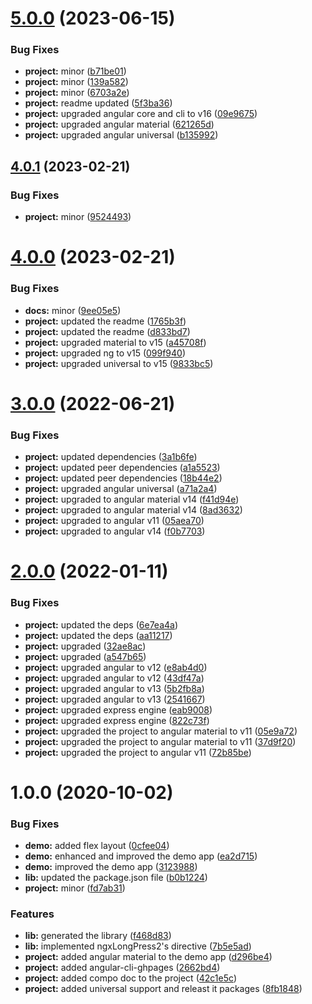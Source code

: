 

# [5.0.0](https://github.com/anthonynahas/ngx-long-press2/compare/4.0.1...5.0.0) (2023-06-15)


### Bug Fixes

* **project:** minor ([b71be01](https://github.com/anthonynahas/ngx-long-press2/commit/b71be01008f972e8353b3dfbbd65b4f04e142c90))
* **project:** minor ([139a582](https://github.com/anthonynahas/ngx-long-press2/commit/139a5823ccd95e509af04c7a05f741d988565ebf))
* **project:** minor ([6703a2e](https://github.com/anthonynahas/ngx-long-press2/commit/6703a2ea5d7f068ab57976e74b7b68274e619717))
* **project:** readme updated ([5f3ba36](https://github.com/anthonynahas/ngx-long-press2/commit/5f3ba36d63bc6df7dd8b18750f3852953550b448))
* **project:** upgraded angular core and cli to v16 ([09e9675](https://github.com/anthonynahas/ngx-long-press2/commit/09e9675659dd1a38a2380324f752bae2cc5bd5a4))
* **project:** upgraded angular material ([621265d](https://github.com/anthonynahas/ngx-long-press2/commit/621265dd99a2c700fd1883200072bc49da8003e8))
* **project:** upgraded angular universal ([b135992](https://github.com/anthonynahas/ngx-long-press2/commit/b1359924c5eaca732e8dafc614bf3b930a41f281))

## [4.0.1](https://github.com/anthonynahas/ngx-long-press2/compare/4.0.0...4.0.1) (2023-02-21)


### Bug Fixes

* **project:** minor ([9524493](https://github.com/anthonynahas/ngx-long-press2/commit/9524493d601e87bbcd5c26622fa5546a27b748a9))

# [4.0.0](https://github.com/anthonynahas/ngx-long-press2/compare/3.0.0...4.0.0) (2023-02-21)


### Bug Fixes

* **docs:** minor ([9ee05e5](https://github.com/anthonynahas/ngx-long-press2/commit/9ee05e50bbfee5a04f538b5ef89e2869e14904df))
* **project:** updated the readme ([1765b3f](https://github.com/anthonynahas/ngx-long-press2/commit/1765b3ff2698069eda8a22ce0580fea6add925fe))
* **project:** updated the readme ([d833bd7](https://github.com/anthonynahas/ngx-long-press2/commit/d833bd77fc3d2fc92313c9aab514d297294d8479))
* **project:** upgraded material to v15 ([a45708f](https://github.com/anthonynahas/ngx-long-press2/commit/a45708f600124df975a86d560aba718a1a435213))
* **project:** upgraded ng to v15 ([099f940](https://github.com/anthonynahas/ngx-long-press2/commit/099f940daa40951057eb0f56663896367f1ec128))
* **project:** upgraded universal to v15 ([9833bc5](https://github.com/anthonynahas/ngx-long-press2/commit/9833bc5ba3890626f9719b5c2c23575cf6a69f2f))

# [3.0.0](https://github.com/anthonynahas/ngx-long-press2/compare/2.0.0...3.0.0) (2022-06-21)


### Bug Fixes

* **project:** updated dependencies ([3a1b6fe](https://github.com/anthonynahas/ngx-long-press2/commit/3a1b6fed0ef2a265db703d75d1af3de4f0262d6c))
* **project:** updated peer dependencies ([a1a5523](https://github.com/anthonynahas/ngx-long-press2/commit/a1a5523309ef0cd75d84fe5eb13b9d35a9690721))
* **project:** updated peer dependencies ([18b44e2](https://github.com/anthonynahas/ngx-long-press2/commit/18b44e200e7b27d7969c05213999daccd07bc75e))
* **project:** upgraded angular universal ([a71a2a4](https://github.com/anthonynahas/ngx-long-press2/commit/a71a2a4c6c70523ca62c166111ccc5bdf39e2cb4))
* **project:** upgraded to angular material v14 ([f41d94e](https://github.com/anthonynahas/ngx-long-press2/commit/f41d94eb8cde3a1cce131d2efe2f1afe2ec3d720))
* **project:** upgraded to angular material v14 ([8ad3632](https://github.com/anthonynahas/ngx-long-press2/commit/8ad3632cf6d1eeff2e077bf442e02215c5536f43))
* **project:** upgraded to angular v11 ([05aea70](https://github.com/anthonynahas/ngx-long-press2/commit/05aea70ce9c47fd2f4889c74459fed0665312a93))
* **project:** upgraded to angular v14 ([f0b7703](https://github.com/anthonynahas/ngx-long-press2/commit/f0b77034d19e34983aab43429c7f0f1f233241fe))

# [2.0.0](https://github.com/anthonynahas/ngx-long-press2/compare/1.0.0...2.0.0) (2022-01-11)


### Bug Fixes

* **project:** updated the deps ([6e7ea4a](https://github.com/anthonynahas/ngx-long-press2/commit/6e7ea4a9dcd8db7c7c168b28a00d19b06037bcb9))
* **project:** updated the deps ([aa11217](https://github.com/anthonynahas/ngx-long-press2/commit/aa11217c5f42737b1a5f04056e33074590f6e8fc))
* **project:** upgraded ([32ae8ac](https://github.com/anthonynahas/ngx-long-press2/commit/32ae8ac3299a2516108583b8c0f93f829ea1adfd))
* **project:** upgraded ([a547b65](https://github.com/anthonynahas/ngx-long-press2/commit/a547b656840de4d125d789068064c1465e28256c))
* **project:** upgraded angular to v12 ([e8ab4d0](https://github.com/anthonynahas/ngx-long-press2/commit/e8ab4d06f5ad1f76db6d81096b65ef6b1c981bdd))
* **project:** upgraded angular to v12 ([43df47a](https://github.com/anthonynahas/ngx-long-press2/commit/43df47a3b50cc9963eb1b29374e99247ac64467c))
* **project:** upgraded angular to v13 ([5b2fb8a](https://github.com/anthonynahas/ngx-long-press2/commit/5b2fb8a424106748af1616b744df6bd450eb3c4c))
* **project:** upgraded angular to v13 ([2541667](https://github.com/anthonynahas/ngx-long-press2/commit/25416679e032eb71bed90b4cbf8f75ebe596b110))
* **project:** upgraded express engine ([eab9008](https://github.com/anthonynahas/ngx-long-press2/commit/eab9008f32788ecdaf43e6b6b6abbd02d158e847))
* **project:** upgraded express engine ([822c73f](https://github.com/anthonynahas/ngx-long-press2/commit/822c73f96703aa60930f73722fb1818281c7506d))
* **project:** upgraded the project to angular material to v11 ([05e9a72](https://github.com/anthonynahas/ngx-long-press2/commit/05e9a725cc3e52b5d445e1c7c4fd3995d1d24f02))
* **project:** upgraded the project to angular material to v11 ([37d9f20](https://github.com/anthonynahas/ngx-long-press2/commit/37d9f202b27ea452adbaacfb4822e9ea64a8d3cf))
* **project:** upgraded the project to angular v11 ([72b85be](https://github.com/anthonynahas/ngx-long-press2/commit/72b85be1001f19db522218cb35d6e0838d029da2))

# 1.0.0 (2020-10-02)


### Bug Fixes

* **demo:** added flex layout ([0cfee04](https://github.com/anthonynahas/ngx-long-press2/commit/0cfee043e4a979a5ec31693a6edf7767b08e4aff))
* **demo:** enhanced and improved the demo app ([ea2d715](https://github.com/anthonynahas/ngx-long-press2/commit/ea2d715bbd9680275c7694dd754c428c2fc01038))
* **demo:** improved the demo app ([3123988](https://github.com/anthonynahas/ngx-long-press2/commit/312398868698934a1c6a11e711afa921fc82650d))
* **lib:** updated the package.json file ([b0b1224](https://github.com/anthonynahas/ngx-long-press2/commit/b0b1224d11478d3d7bbad19bae45d20865121055))
* **project:** minor ([fd7ab31](https://github.com/anthonynahas/ngx-long-press2/commit/fd7ab314c5ac5286224987ac3fe49f1fc6fcb71c))


### Features

* **lib:** generated the library ([f468d83](https://github.com/anthonynahas/ngx-long-press2/commit/f468d835e1785037e91f847c7cd1ff1f48d174d4))
* **lib:** implemented ngxLongPress2's directive ([7b5e5ad](https://github.com/anthonynahas/ngx-long-press2/commit/7b5e5adf4d0b2a96d4a74ca4222251baed4b5616))
* **project:** added angular material to the demo app ([d296be4](https://github.com/anthonynahas/ngx-long-press2/commit/d296be4d724de50a0ce89c338281666c65fae753))
* **project:** added angular-cli-ghpages ([2662bd4](https://github.com/anthonynahas/ngx-long-press2/commit/2662bd4f9f1844b4bfee09d854166e04d167e082))
* **project:** added compo doc to the project ([42c1e5c](https://github.com/anthonynahas/ngx-long-press2/commit/42c1e5cd2deb7a221412716b5652e9475a318645))
* **project:** added universal support and releast it packages ([8fb1848](https://github.com/anthonynahas/ngx-long-press2/commit/8fb1848942134e18926647356912eb6b36e7abf9))